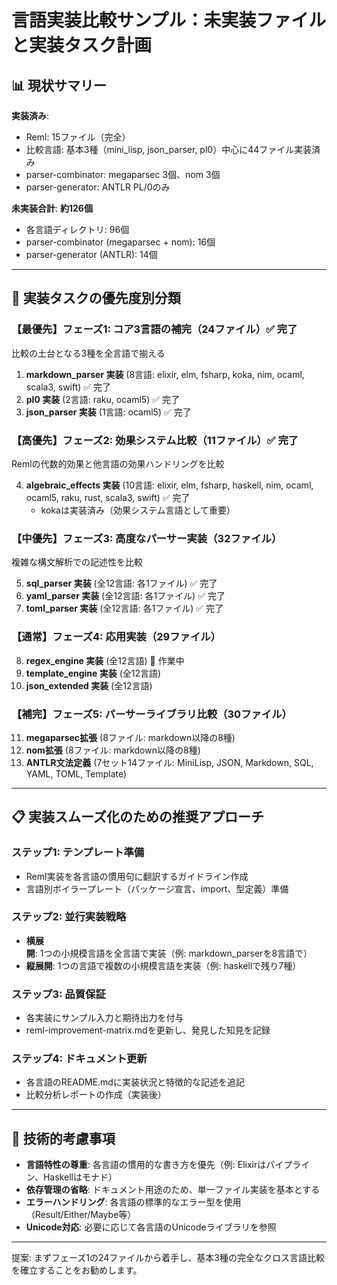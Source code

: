 # 言語実装比較サンプル：未実装ファイルと実装タスク計画

## 📊 現状サマリー

**実装済み**: 
- Reml: 15ファイル（完全）
- 比較言語: 基本3種（mini_lisp, json_parser, pl0）中心に44ファイル実装済み
- parser-combinator: megaparsec 3個、nom 3個
- parser-generator: ANTLR PL/0のみ

**未実装合計**: **約126個**
- 各言語ディレクトリ: 96個
- parser-combinator (megaparsec + nom): 16個
- parser-generator (ANTLR): 14個

---

## 🎯 実装タスクの優先度別分類

### 【最優先】フェーズ1: コア3言語の補完（24ファイル）✅ 完了
比較の土台となる3種を全言語で揃える

1. **markdown_parser 実装** (8言語: elixir, elm, fsharp, koka, nim, ocaml, scala3, swift) ✅ 完了
2. **pl0 実装** (2言語: raku, ocaml5) ✅ 完了
3. **json_parser 実装** (1言語: ocaml5) ✅ 完了

### 【高優先】フェーズ2: 効果システム比較（11ファイル）✅ 完了
Remlの代数的効果と他言語の効果ハンドリングを比較

4. **algebraic_effects 実装** (10言語: elixir, elm, fsharp, haskell, nim, ocaml, ocaml5, raku, rust, scala3, swift) ✅ 完了
   - kokaは実装済み（効果システム言語として重要）

### 【中優先】フェーズ3: 高度なパーサー実装（32ファイル）
複雑な構文解析での記述性を比較

5. **sql_parser 実装** (全12言語: 各1ファイル) ✅ 完了
6. **yaml_parser 実装** (全12言語: 各1ファイル) ✅ 完了
7. **toml_parser 実装** (全12言語: 各1ファイル) ✅ 完了

### 【通常】フェーズ4: 応用実装（29ファイル）

8. **regex_engine 実装** (全12言語) 🚧 作業中
9. **template_engine 実装** (全12言語)
10. **json_extended 実装** (全12言語)

### 【補完】フェーズ5: パーサーライブラリ比較（30ファイル）

11. **megaparsec拡張** (8ファイル: markdown以降の8種)
12. **nom拡張** (8ファイル: markdown以降の8種)
13. **ANTLR文法定義** (7セット14ファイル: MiniLisp, JSON, Markdown, SQL, YAML, TOML, Template)

---

## 📋 実装スムーズ化のための推奨アプローチ

### ステップ1: テンプレート準備
- Reml実装を各言語の慣用句に翻訳するガイドライン作成
- 言語別ボイラープレート（パッケージ宣言、import、型定義）準備

### ステップ2: 並行実装戦略
- **横展開**: 1つの小規模言語を全言語で実装（例: markdown_parserを8言語で）
- **縦展開**: 1つの言語で複数の小規模言語を実装（例: haskellで残り7種）

### ステップ3: 品質保証
- 各実装にサンプル入力と期待出力を付与
- reml-improvement-matrix.mdを更新し、発見した知見を記録

### ステップ4: ドキュメント更新
- 各言語のREADME.mdに実装状況と特徴的な記述を追記
- 比較分析レポートの作成（実装後）

---

## 🔧 技術的考慮事項

- **言語特性の尊重**: 各言語の慣用的な書き方を優先（例: Elixirはパイプライン、Haskellはモナド）
- **依存管理の省略**: ドキュメント用途のため、単一ファイル実装を基本とする
- **エラーハンドリング**: 各言語の標準的なエラー型を使用（Result/Either/Maybe等）
- **Unicode対応**: 必要に応じて各言語のUnicodeライブラリを参照

---

提案: まずフェーズ1の24ファイルから着手し、基本3種の完全なクロス言語比較を確立することをお勧めします。